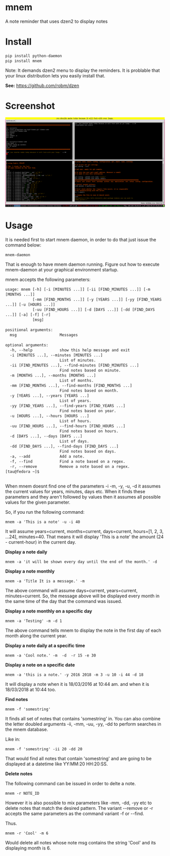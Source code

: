 mnem
====

A note reminder that uses dzen2 to display notes

Install
=======

    pip install python-daemon
    pip install mnem

Note: It demands dzen2 menu to display the reminders.
It is problable that your linux distribution lets you easily
install that.

**See:** https://github.com/robm/dzen

Screenshot
==========

![screenshot-1](screenshot-1.jpg)

Usage
=====

It is needed first to start mnem daemon, in order to do that just issue the command below:

    mnem-daemon

That is enough to have mnem daemon running. 
Figure out how to execute mnem-daemon at your graphical environment startup.

mnem accepts the following parameters:

~~~
usage: mnem [-h] [-i [MINUTES ...]] [-ii [FIND_MINUTES ...]] [-m [MONTHS ...]] 
            [-mm [FIND_MONTHS ...]] [-y [YEARS ...]] [-yy [FIND_YEARS ...]] [-u [HOURS ...]]
            [-uu [FIND_HOURS ...]] [-d [DAYS ...]] [-dd [FIND_DAYS ...]] [-a] [-f] [-r]
            [msg]

positional arguments:
  msg                   Messages

optional arguments:
  -h, --help            show this help message and exit
  -i [MINUTES ...], --minutes [MINUTES ...]
                        List of minutes.
  -ii [FIND_MINUTES ...], --find-minutes [FIND_MINUTES ...]
                        Find notes based on minute.
  -m [MONTHS ...], --months [MONTHS ...]
                        List of months.
  -mm [FIND_MONTHS ...], --find-months [FIND_MONTHS ...]
                        Find notes based on month.
  -y [YEARS ...], --years [YEARS ...]
                        List of years.
  -yy [FIND_YEARS ...], --find-years [FIND_YEARS ...]
                        Find notes based on year.
  -u [HOURS ...], --hours [HOURS ...]
                        List of hours.
  -uu [FIND_HOURS ...], --find-hours [FIND_HOURS ...]
                        Find notes based on hours.
  -d [DAYS ...], --days [DAYS ...]
                        List of days.
  -dd [FIND_DAYS ...], --find-days [FIND_DAYS ...]
                        Find notes based on days.
  -a, --add             Add a note.
  -f, --find            Find a note based on a regex.
  -r, --remove          Remove a note based on a regex.
[tau@fedora ~]$ 
    
~~~

When mnem doesnt find one of the parameters -i -m, -y, -u, -d it assumes the current values 
for years, minutes, days etc. When it finds these parameters and they aren't followed by
values then it assumes all possible values for the given parameter.

So, if you run the following command:

    mnem -a 'This is a note' -u -i 40

It will assume years=current, months=current, days=current, hours=[1, 2, 3, ...24], minutes=40.
That means it will display 'This is a note' the amount (24 - current-hour) in the current day.

**Display a note daily**

    mnem -a 'it will be shown every day until the end of the month.' -d  

**Display a note monthly**
  
    mnem -a 'Title It is a message.' -m 

The above command will assume days=current, years=current, minutes=current.
So, the message above will be displayed every month in the same time of the day
that the command was issued.

**Display a note monthly on a specific day**
  
    mnem -a 'Testing' -m -d 1 
  

The above command tells mnem to display the note in the first day of each month along the
current year.

**Display a note daily at a specific time**
  
    mnem -a 'Cool note.' -m  -d  -r 15 -e 30 
    
    
**Display a note on a specific date**

    
    mnem -a 'this is a note.' -y 2016 2018 -m 3 -u 10 -i 44 -d 18

It will display a note when it is 18/03/2016 at 10:44 am. and when it is
18/03/2018 at 10:44 too.

**Find notes**

    mnem -f 'somestring'

It finds all set of notes that contains 'somestring' in. You can also combine the 
letter doubled arguments -ii, -mm, -uu, -yy, -dd to perform searches in the mnem database.

Like in:

    mnem -f 'somestring' -ii 20 -dd 20

That would find all notes that contain 'somestring' and are going to be displayed at a datetime
like YY:MM:20 HH:20:SS.

**Delete notes**

The following command can be issued in order to delte a note.

    mnem -r NOTE_ID

However it is also possible to mix parameters like -mm, -dd, -yy etc to delete notes
that match the desired pattern. The variant --remove or -r accepts the same parameters as
the command variant -f or --find.

Thus.

    mnem -r 'Cool' -m 6

Would delete all notes whose note msg contains the string 'Cool' and its displaying month is 6.

